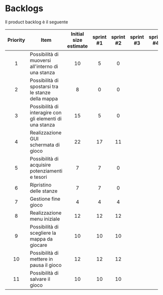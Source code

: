 # Backlogs
Il product backlog è il seguente

| Priority | Item                                                     | Initial size estimate | sprint #1 | sprint #2 | sprint #3 | sprint #4 |
|:--------:|----------------------------------------------------------|:---------------------:|:---------:|:---------:|:---------:|:---------:|
|    1     | Possibilità di muoversi all'interno di una stanza        |           10          |     5     |     0     |
|    2     | Possibilità di spostarsi tra le stanze della mappa       |           8           |     0     |     0     |
|    3     | Possibilità di interagire con gli elementi di una stanza |          15           |     5     |     0     |
|    4     | Realizzazione GUI schermata di gioco                     |          22           |     17    |     11    |
|    5     | Possibilità di acquisire potenziamenti e tesori          |           7           |     7     |     0     |
|    6     | Ripristino delle stanze                                  |           7           |     7     |     0     |
|    7     | Gestione fine gioco                                      |           4           |     4     |     4     |
|    8     | Realizzazione menu iniziale                              |          12           |     12    |     12    |
|    9     | Possibilità di scegliere la mappa da giocare             |          10           |     10    |     10    |
|    10    | Possibilità di mettere in pausa il gioco                 |          12           |     12    |     12    |
|    11    | Possibilità di salvare il gioco                          |          10           |     10    |     10    |


